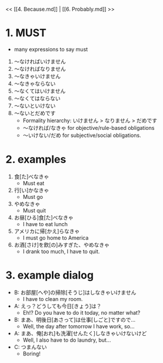 << [[4. Because.md]] | [[6. Probably.md]] >>

# 1. MUST

- many expressions to say must

1. 〜なければいけません
2. 〜なければなりません
3. 〜なきゃいけません
4. 〜なきゃならない
5. 〜なくてはいけません
6. 〜なくてはならない
7. 〜ないといけない
8. 〜ないとだめです
    - Formality hierarchy: いけません > なりません > だめです
    - 〜なければ/なきゃ for objective/rule-based obligations
    - 〜いけない/だめ for subjective/social obligations.

# 2. examples

1. 食\[た\]べなきゃ
    - Must eat
2. 行\[い\]かなきゃ
    - Must go
3. やめなきゃ
    - Must quit
4. お昼\[ひる\]食\[た\]べなきゃ
    - I have to eat lunch
5. アメリカに帰\[かえ\]らなきゃ
    - I must go home to America
6. お酒\[さけ\]を飲\[の\]みすぎた、やめなきゃ
    - I drank too much, I have to quit.

# 3. example dialog

- B: お部屋\[へや\]の掃除\[そうじ\]はしなきゃいけません
    - I have to clean my room.
- A: えっ？どうしても今日\[きょう\]は？
    - Eh!? Do you have to do it today, no matter what?
- B: まあ、明後日\[あさって\]は仕事\[しごと\]ですので…
    - Well, the day after tomorrow I have work, so...
- A: まあ、俺\[おれ\]も洗濯\[せんたく\]しなきゃいけないけど
    - Well, I also have to do laundry, but...
- C: つまんない
    - Boring! 